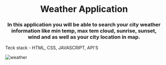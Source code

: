 <h1 align="center">Weather Application</h1>
<h3 align="center">In this application you will be able to search your city weather information like min temp, max tem cloud, sunrise, sunset, wind and as well as your city location in map.</h3>
Teck stack - HTML, CSS, JAVASCRIPT, API'S



![weather](https://user-images.githubusercontent.com/101393436/201983231-8d26653a-f692-449b-8078-de8538b2b0d3.png)
